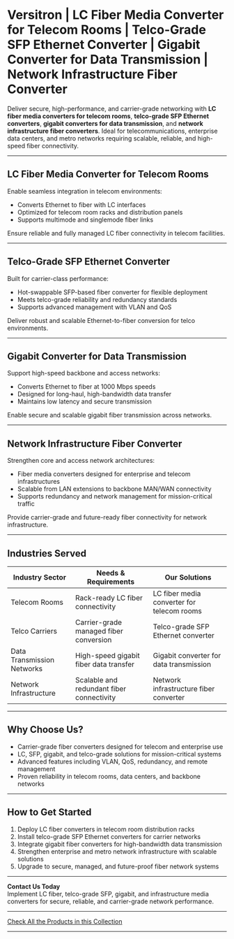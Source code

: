 # Versitron | LC Fiber Media Converter for Telecom Rooms | Telco-Grade SFP Ethernet Converter | Gigabit Converter for Data Transmission | Network Infrastructure Fiber Converter

Deliver secure, high-performance, and carrier-grade networking with **LC fiber media converters for telecom rooms**, **telco-grade SFP Ethernet converters**, **gigabit converters for data transmission**, and **network infrastructure fiber converters**. Ideal for telecommunications, enterprise data centers, and metro networks requiring scalable, reliable, and high-speed fiber connectivity.

---

## LC Fiber Media Converter for Telecom Rooms

Enable seamless integration in telecom environments:

- Converts Ethernet to fiber with LC interfaces  
- Optimized for telecom room racks and distribution panels  
- Supports multimode and singlemode fiber links  

Ensure reliable and fully managed LC fiber connectivity in telecom facilities.

---

## Telco-Grade SFP Ethernet Converter

Built for carrier-class performance:

- Hot-swappable SFP-based fiber converter for flexible deployment  
- Meets telco-grade reliability and redundancy standards  
- Supports advanced management with VLAN and QoS  

Deliver robust and scalable Ethernet-to-fiber conversion for telco environments.

---

## Gigabit Converter for Data Transmission

Support high-speed backbone and access networks:

- Converts Ethernet to fiber at 1000 Mbps speeds  
- Designed for long-haul, high-bandwidth data transfer  
- Maintains low latency and secure transmission  

Enable secure and scalable gigabit fiber transmission across networks.

---

## Network Infrastructure Fiber Converter

Strengthen core and access network architectures:

- Fiber media converters designed for enterprise and telecom infrastructures  
- Scalable from LAN extensions to backbone MAN/WAN connectivity  
- Supports redundancy and network management for mission-critical traffic  

Provide carrier-grade and future-ready fiber connectivity for network infrastructure.

---

## Industries Served

| Industry Sector            | Needs & Requirements                        | Our Solutions                                      |
|-----------------------------|---------------------------------------------|---------------------------------------------------|
| Telecom Rooms              | Rack-ready LC fiber connectivity            | LC fiber media converter for telecom rooms        |
| Telco Carriers             | Carrier-grade managed fiber conversion      | Telco-grade SFP Ethernet converter                |
| Data Transmission Networks | High-speed gigabit fiber data transfer      | Gigabit converter for data transmission           |
| Network Infrastructure     | Scalable and redundant fiber connectivity   | Network infrastructure fiber converter            |

---

## Why Choose Us?

- Carrier-grade fiber converters designed for telecom and enterprise use  
- LC, SFP, gigabit, and telco-grade solutions for mission-critical systems  
- Advanced features including VLAN, QoS, redundancy, and remote management  
- Proven reliability in telecom rooms, data centers, and backbone networks  

---

## How to Get Started

1. Deploy LC fiber converters in telecom room distribution racks  
2. Install telco-grade SFP Ethernet converters for carrier networks  
3. Integrate gigabit fiber converters for high-bandwidth data transmission  
4. Strengthen enterprise and metro network infrastructure with scalable solutions  
5. Upgrade to secure, managed, and future-proof fiber network systems  

---

**Contact Us Today**  
Implement LC fiber, telco-grade SFP, gigabit, and infrastructure media converters for secure, reliable, and carrier-grade network performance.

---

[Check All the Products in this Collection](https://www.versitron.com/collections/fiber-optic-media-converters)

---
